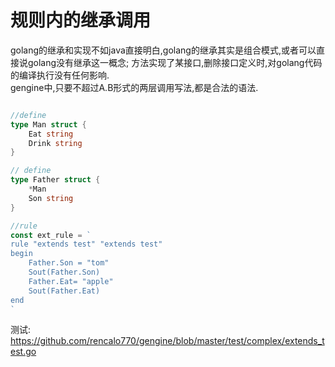 # 规则内的继承调用
golang的继承和实现不如java直接明白,golang的继承其实是组合模式,或者可以直接说golang没有继承这一概念; 方法实现了某接口,删除接口定义时,对golang代码的编译执行没有任何影响.<br/>
gengine中,只要不超过A.B形式的两层调用写法,都是合法的语法.

```go

//define
type Man struct {
	Eat string
	Drink string
}

// define
type Father struct {
	*Man
	Son string
}

//rule
const ext_rule = `
rule "extends test" "extends test" 
begin
	Father.Son = "tom"
	Sout(Father.Son)
	Father.Eat= "apple"
	Sout(Father.Eat)
end
`
```
测试: https://github.com/rencalo770/gengine/blob/master/test/complex/extends_test.go
